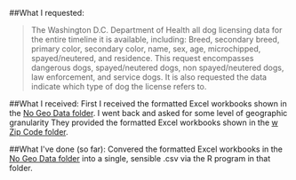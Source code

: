 ##What I requested:
>The Washington D.C. Department of Health all dog licensing data for the entire timeline it is available, including:
>Breed, secondary breed, primary color, secondary color, name, sex, age, microchipped, spayed/neutered, and residence.
>This request encompasses dangerous dogs, spayed/neutered dogs, non spayed/neutered dogs, law enforcement, and service dogs. It is also requested the data indicate which type of dog the license refers to.

##What I received:
First I received the formatted Excel workbooks shown in the [No Geo Data folder](https://github.com/katerabinowitz/FOIA-Requests/tree/master/Registered%20Dogs/No%20Geo%20Data). 
I went back and asked for some level of geographic granularity They provided the formatted Excel workbooks shown in the [w Zip Code folder](https://github.com/katerabinowitz/FOIA-Requests/tree/master/Registered%20Dogs/w%20Zip%20Code).

##What I've done (so far):
Convered the formatted Excel workbooks in the [No Geo Data folder](https://github.com/katerabinowitz/FOIA-Requests/tree/master/Registered%20Dogs/No%20Geo%20Data) 
into a single, sensible .csv via the R program in that folder. 
